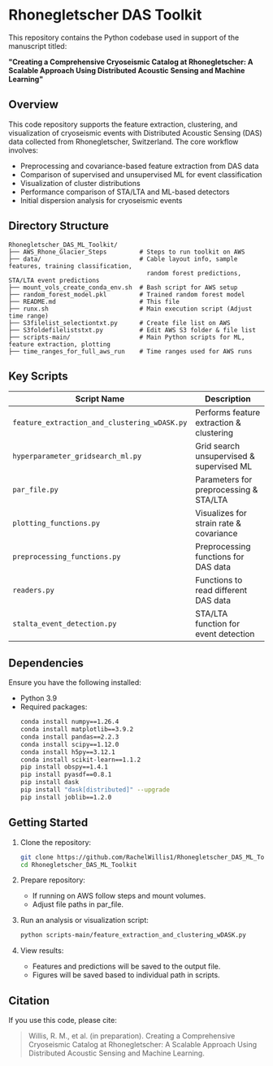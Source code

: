 # Rhonegletscher DAS Toolkit

This repository contains the Python codebase used in support of the manuscript titled:

**"Creating a Comprehensive Cryoseismic Catalog at Rhonegletscher: A Scalable Approach Using Distributed Acoustic Sensing and Machine Learning"**

## Overview

This code repository supports the feature extraction, clustering, and visualization of cryoseismic events with Distributed Acoustic Sensing (DAS) data collected from Rhonegletscher, Switzerland. The core workflow involves:

- Preprocessing and covariance-based feature extraction from DAS data
- Comparison of supervised and unsupervised ML for event classification
- Visualization of cluster distributions
- Performance comparison of STA/LTA and ML-based detectors
- Initial dispersion analysis for cryoseismic events

## Directory Structure

```
Rhonegletscher_DAS_ML_Toolkit/
├── AWS_Rhone_Glacier_Steps         # Steps to run toolkit on AWS
├── data/                           # Cable layout info, sample features, training classification,
                                      random forest predictions, STA/LTA event predictions
├── mount_vols_create_conda_env.sh  # Bash script for AWS setup
├── random_forest_model.pkl         # Trained random forest model
├── README.md                       # This file
├── runx.sh                         # Main execution script (Adjust time range)
├── S3filelist_selectiontxt.py      # Create file list on AWS
├── S3foldefileliststxt.py          # Edit AWS S3 folder & file list
├── scripts-main/                   # Main Python scripts for ML, feature extraction, plotting
├── time_ranges_for_full_aws_run    # Time ranges used for AWS runs
```

## Key Scripts

| Script Name                                  | Description                              |
|----------------------------------------------|------------------------------------------|
| `feature_extraction_and_clustering_wDASK.py` | Performs feature extraction & clustering |
| `hyperparameter_gridsearch_ml.py`            | Grid search unsupervised & supervised ML |
| `par_file.py`                                | Parameters for preprocessing & STA/LTA   |
| `plotting_functions.py`                      | Visualizes for strain rate & covariance  |
| `preprocessing_functions.py`                 | Preprocessing functions for DAS data     |
| `readers.py`                                 | Functions to read different DAS data     |
| `stalta_event_detection.py`                  | STA/LTA function for event detection     |


## Dependencies

Ensure you have the following installed:
- Python 3.9
- Required packages:
  ```bash
  conda install numpy==1.26.4
  conda install matplotlib==3.9.2
  conda install pandas==2.2.3
  conda install scipy==1.12.0
  conda install h5py==3.12.1
  conda install scikit-learn==1.1.2
  pip install obspy==1.4.1
  pip install pyasdf==0.8.1
  pip install dask
  pip install "dask[distributed]" --upgrade
  pip install joblib==1.2.0
  ```


## Getting Started

1. Clone the repository:
   ```bash
   git clone https://github.com/RachelWillis1/Rhonegletscher_DAS_ML_Toolkit.git
   cd Rhonegletscher_DAS_ML_Toolkit
   ```

2. Prepare repository:
   - If running on AWS follow steps and mount volumes.
   - Adjust file paths in par_file.

3. Run an analysis or visualization script:
   ```bash
   python scripts-main/feature_extraction_and_clustering_wDASK.py
   ```

4. View results:
   - Features and predictions will be saved to the output file.
   - Figures will be saved based to individual path in scripts.

## Citation

If you use this code, please cite:

> Willis, R. M., et al. (in preparation). Creating a Comprehensive Cryoseismic Catalog at Rhonegletscher: A Scalable Approach Using Distributed Acoustic Sensing and Machine Learning.
